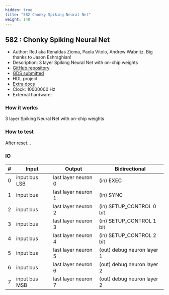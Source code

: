 ```yaml
---
hidden: true
title: "582 Chonky Spiking Neural Net"
weight: 148
---
```


## 582 : Chonky Spiking Neural Net

* Author: ReJ aka Renaldas Zioma, Paola Vitolo, Andrew Wabnitz. Big thanks to Jason Eshraghian!
* Description: 3 layer Spiking Neural Net with on-chip weights
* [GitHub repository](https://github.com/rejunity/tt05-spiking-neural-net)
* [GDS submitted](https://github.com/rejunity/tt05-spiking-neural-net/actions/runs/6755900046)
* HDL project
* [Extra docs]()
* Clock: 10000000 Hz
* External hardware: 



### How it works

3 layer Spiking Neural Net with on-chip weights


### How to test

After reset...


### IO

| # | Input        | Output       | Bidirectional      |
|---|--------------|--------------| -------------------|
| 0 | input bus LSB  | last layer neuron 0 | (in) EXEC |
| 1 | input bus  | last layer neuron 1 | (in) SYNC |
| 2 | input bus  | last layer neuron 2 | (in) SETUP_CONTROL 0 bit |
| 3 | input bus  | last layer neuron 3 | (in) SETUP_CONTROL 1 bit |
| 4 | input bus  | last layer neuron 4 | (in) SETUP_CONTROL 2 bit |
| 5 | input bus  | last layer neuron 5 | (out) debug neuron layer 1 |
| 6 | input bus  | last layer neuron 6 | (out) debug neuron layer 2 |
| 7 | input bus MSB  | last layer neuron 7 | (out) debug neuron layer 2 |
